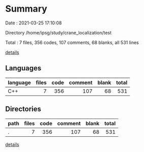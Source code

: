 # Summary

Date : 2021-03-25 17:10:08

Directory /home/ipsg/study/crane_localization/test

Total : 7 files,  356 codes, 107 comments, 68 blanks, all 531 lines

[details](details.md)

## Languages
| language | files | code | comment | blank | total |
| :--- | ---: | ---: | ---: | ---: | ---: |
| C++ | 7 | 356 | 107 | 68 | 531 |

## Directories
| path | files | code | comment | blank | total |
| :--- | ---: | ---: | ---: | ---: | ---: |
| . | 7 | 356 | 107 | 68 | 531 |

[details](details.md)